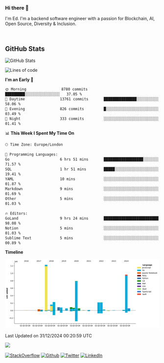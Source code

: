 ### Hi there 👋
 I'm Ed. I'm a backend software engineer with a passion for Blockchain, AI, Open Source, Diversity & Inclusion.

<br />

<h2>GitHub Stats</h2>
<p><img src="https://github-readme-stats.vercel.app/api?username=echarrod&amp;show_icons=true" alt="GitHub Stats"></p>

<!--START_SECTION:waka-->
![Lines of code](https://img.shields.io/badge/From%20Hello%20World%20I%27ve%20Written-4.4%20million%20lines%20of%20code-blue)

**I'm an Early 🐤** 

```text
🌞 Morning                8780 commits        █████████░░░░░░░░░░░░░░░░   37.05 % 
🌆 Daytime                13761 commits       ███████████████░░░░░░░░░░   58.06 % 
🌃 Evening                826 commits         █░░░░░░░░░░░░░░░░░░░░░░░░   03.49 % 
🌙 Night                  333 commits         ░░░░░░░░░░░░░░░░░░░░░░░░░   01.41 % 
```


📊 **This Week I Spent My Time On** 

```text
🕑︎ Time Zone: Europe/London

💬 Programming Languages: 
Go                       6 hrs 51 mins       ██████████████████░░░░░░░   71.57 % 
SQL                      1 hr 51 mins        █████░░░░░░░░░░░░░░░░░░░░   19.41 % 
YAML                     10 mins             ░░░░░░░░░░░░░░░░░░░░░░░░░   01.87 % 
Markdown                 9 mins              ░░░░░░░░░░░░░░░░░░░░░░░░░   01.69 % 
Other                    5 mins              ░░░░░░░░░░░░░░░░░░░░░░░░░   01.03 % 

🔥 Editors: 
GoLand                   9 hrs 24 mins       █████████████████████████   98.08 % 
Notion                   5 mins              ░░░░░░░░░░░░░░░░░░░░░░░░░   01.03 % 
Sublime Text             5 mins              ░░░░░░░░░░░░░░░░░░░░░░░░░   00.89 % 
```

**Timeline**

![Lines of Code chart](https://raw.githubusercontent.com/echarrod/echarrod/main/assets/bar_graph.png)


 Last Updated on 31/12/2024 00:20:59 UTC
<!--END_SECTION:waka-->

![](https://komarev.com/ghpvc/?username=echarrod)

<p>
<a href="https://stackoverflow.com/users/1014632/ech" target="_blank"><img alt="StackOverflow" src="https://img.shields.io/badge/-Stackoverflow-FE7A16?style=for-the-badge&logo=stack-overflow&logoColor=white" /></a> 
<a href="https://github.com/echarrod" target="_blank"><img alt="Github" src="https://img.shields.io/badge/GitHub-%2312100E.svg?&style=for-the-badge&logo=Github&logoColor=white" /></a> 
<a href="https://twitter.com/e_harrod" target="_blank"><img alt="Twitter" src="https://img.shields.io/badge/twitter-%231DA1F2.svg?&style=for-the-badge&logo=twitter&logoColor=white" /></a> 
<a href="https://www.linkedin.com/in/ed-harrod" target="_blank"><img alt="LinkedIn" src="https://img.shields.io/badge/linkedin-%230077B5.svg?&style=for-the-badge&logo=linkedin&logoColor=white" /></a>

